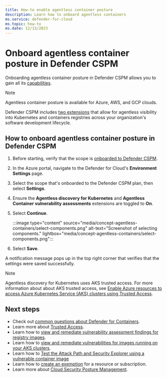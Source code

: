 ```yaml
---
title: How-to enable agentless container posture 
description: Learn how to onboard agentless containers
ms.service: defender-for-cloud
ms.topic: how-to
ms.date: 12/13/2023
---
```


# Onboard agentless container posture in Defender CSPM

Onboarding agentless container posture in Defender CSPM allows you to gain all its [capabilities](concept-agentless-containers.md#capabilities).

> [!NOTE]
> Agentless container posture is available for Azure, AWS, and GCP clouds.

Defender CSPM includes [two extensions](../defender-for-cloud/faq-defender-for-containers#what-are-the-extensions-for-agentless-container-posture-management) that allow for agentless visibility into Kubernetes and containers registries across your organization's software development lifecycle.

## How to onboard agentless container posture in Defender CSPM

1. Before starting, verify that the scope is [onboarded to Defender CSPM](enable-enhanced-security.md).

1. In the Azure portal, navigate to the Defender for Cloud's **Environment Settings** page.

1. Select the scope that's onboarded to the Defender CSPM plan, then select **Settings**.

1. Ensure the **Agentless discovery for Kubernetes** and **Agentless Container vulnerability assessments** extensions are toggled to **On**.

1. Select **Continue**.

    :::image type="content" source="media/concept-agentless-containers/select-components.png" alt-text="Screenshot of selecting components." lightbox="media/concept-agentless-containers/select-components.png":::

1. Select **Save**.

A notification message pops up in the top right corner that verifies that the settings were saved successfully.

> [!NOTE]
> Agentless discovery for Kubernetes uses AKS trusted access. For more information about about AKS trusted access, see [Enable Azure resources to access Azure Kubernetes Service (AKS) clusters using Trusted Access](../aks/trusted-access-feature.md).

## Next steps

- Check out [common questions about Defender for Containers](faq-defender-for-containers.yml).
- Learn more about [Trusted Access](../aks/trusted-access-feature.md).
- Learn how to [view and remediate vulnerability assessment findings for registry images](view-and-remediate-vulnerability-assessment-findings.md).
- Learn how to [view and remediate vulnerabilities for images running on your AKS clusters](view-and-remediate-vulnerabilities-for-images.md).
- Learn how to [Test the Attack Path and Security Explorer using a vulnerable container image](how-to-test-attack-path-and-security-explorer-with-vulnerable-container-image.md)
- Learn how to [create an exemption](exempt-resource.md) for a resource or subscription.
- Learn more about [Cloud Security Posture Management](concept-cloud-security-posture-management.md).
